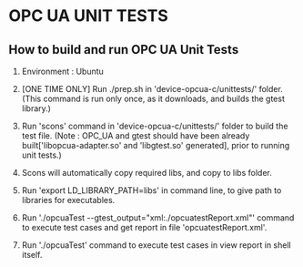 # OPC UA UNIT TESTS

## How to build and run OPC UA Unit Tests

1. Environment : Ubuntu

2. [ONE TIME ONLY]  Run ./prep.sh in 'device-opcua-c/unittests/' folder.
	(This command is run only once, as it downloads, and builds the gtest library.)

3. Run 'scons' command in 'device-opcua-c/unittests/' folder to build the test file.
	(Note : OPC_UA and gtest should have been already built['libopcua-adapter.so' and 'libgtest.so' generated], prior to running unit tests.)


4. Scons will automatically copy required libs, and copy to libs folder. 

5. Run 'export LD_LIBRARY_PATH=libs' in command line, to give path to libraries for executables.

6. Run './opcuaTest --gtest_output="xml:./opcuatestReport.xml"' command to execute test cases and get report in file 'opcuatestReport.xml'.

7. Run './opcuaTest' command to execute test cases in view report in shell itself.


